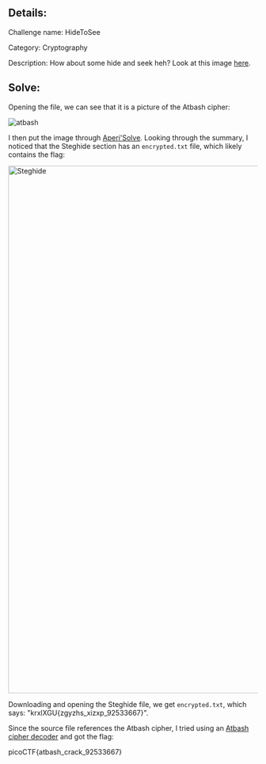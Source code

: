 ## Details:
Challenge name: HideToSee

Category: Cryptography

Description:
How about some hide and seek heh?
Look at this image [here](https://artifacts.picoctf.net/c/235/atbash.jpg).

## Solve:

Opening the file, we can see that it is a picture of the Atbash cipher:

![atbash](https://github.com/uuu2q/ctf-writeups/assets/134032122/c9ef5e24-2f6f-4f36-8738-7688f136652f)



I then put the image through [Aperi'Solve](https://www.aperisolve.com/). 
Looking through the summary, I noticed that the Steghide section has an `encrypted.txt` file, which likely contains the flag:

<img width="1065" alt="Steghide" src="https://github.com/uuu2q/ctf-writeups/assets/134032122/c6078822-44d8-4c30-a846-0737b988870f">



Downloading and opening the Steghide file, we get `encrypted.txt`, which says: "krxlXGU{zgyzhs_xizxp_92533667}".

Since the source file references the Atbash cipher, I tried using an [Atbash cipher decoder](https://www.dcode.fr/atbash-cipher) and got the flag:

picoCTF{atbash_crack_92533667}

